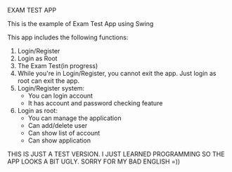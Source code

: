 EXAM TEST APP

This is the example of Exam Test App using Swing

This app includes the following functions:
1. Login/Register
2. Login as Root
3. The Exam Test(in progress)
4. While you're in Login/Register, you cannot exit the app. Just login as root can exit the app.
5. Login/Register system:
   - You can login account
   - It has account and password checking feature
6. Login as root:
   - You can manage the application
   - Can add/delete user
   - Can show list of account
   - Can show application

THIS IS JUST A TEST VERSION. I JUST LEARNED PROGRAMMING SO THE APP LOOKS A BIT UGLY. SORRY FOR MY BAD ENGLISH =))
